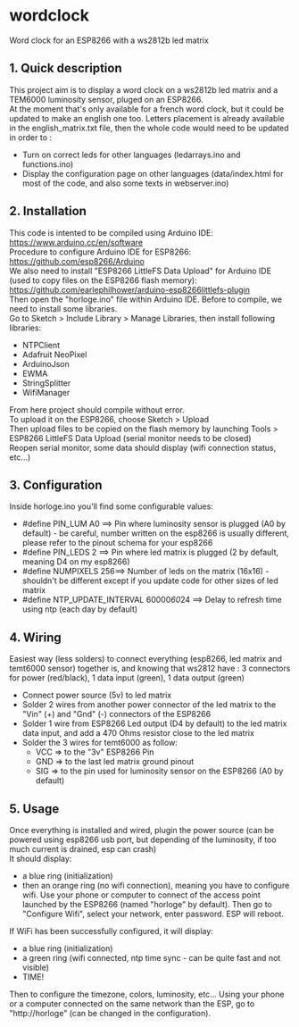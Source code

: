 # wordclock
Word clock for an ESP8266 with a ws2812b led matrix

## 1. Quick description
This project aim is to display a word clock on a ws2812b led matrix and a TEM6000 luminosity sensor, pluged on an ESP8266.  
At the moment that's only available for a french word clock, but it could be updated to make an english one too. Letters placement is already available in the english_matrix.txt file, then the whole code would need to be updated in order to :  
- Turn on correct leds for other languages (ledarrays.ino and functions.ino)  
- Display the configuration page on other languages (data/index.html for most of the code, and also some texts in webserver.ino)  
  
## 2. Installation
This code is intented to be compiled using Arduino IDE: https://www.arduino.cc/en/software  
Procedure to configure Arduino IDE for ESP8266: https://github.com/esp8266/Arduino  
We also need to install "ESP8266 LittleFS Data Upload" for Arduino IDE (used to copy files on the ESP8266 flash memory): https://github.com/earlephilhower/arduino-esp8266littlefs-plugin  
Then open the "horloge.ino" file within Arduino IDE. Before to compile, we need to install some libraries.  
Go to Sketch > Include Library > Manage Libraries, then install following libraries:  
- NTPClient  
- Adafruit NeoPixel  
- ArduinoJson  
- EWMA  
- StringSplitter  
- WifiManager  
  
From here project should compile without error.  
To upload it on the ESP8266, choose Sketch > Upload  
Then upload files to be copied on the flash memory by launching Tools > ESP8266 LittleFS Data Upload (serial monitor needs to be closed)  
Reopen serial monitor, some data should display (wifi connection status, etc...)  
  
## 3. Configuration
Inside horloge.ino you'll find some configurable values:  
- #define PIN_LUM     A0 ==> Pin where luminosity sensor is plugged (A0 by default) - be careful, number written on the esp8266 is usually different, please refer to the pinout schema for your esp8266  
- #define PIN_LEDS    2  ==> Pin where led matrix is plugged (2 by default, meaning D4 on my esp8266)  
- #define NUMPIXELS   256==> Number of leds on the matrix (16x16) - shouldn't be different except if you update code for other sizes of led matrix  
- #define NTP_UPDATE_INTERVAL 60000*60*24 ==> Delay to refresh time using ntp (each day by default)  
  
## 4. Wiring
Easiest way (less solders) to connect everything (esp8266, led matrix and temt6000 sensor) together is, and knowing that ws2812 have : 3 connectors for power (red/black), 1 data input (green), 1 data output (green)  
- Connect power source (5v) to led matrix  
- Solder 2 wires from another power connector of the led matrix to the "Vin" (+) and "Gnd" (-) connectors of the ESP8266  
- Solder 1 wire from ESP8266 Led output (D4 by default) to the led matrix data input, and add a 470 Ohms resistor close to the led matrix  
- Solder the 3 wires for temt6000 as follow:  
	- VCC => to the "3v" ESP8266 Pin  
	- GND => to the last led matrix ground pinout  
	- SIG => to the pin used for luminosity sensor on the ESP8266 (A0 by default)  
  
## 5. Usage
Once everything is installed and wired, plugin the power source (can be powered using esp8266 usb port, but depending of the luminosity, if too much current is drained, esp can crash)  
It should display:  
- a blue ring (initialization)  
- then an orange ring (no wifi connection), meaning you have to configure wifi. Use your phone or computer to connect of the access point launched by the ESP8266 (named "horloge" by default). Then go to "Configure Wifi", select your network, enter password. ESP will reboot.  
  
If WiFi has been successfully configured, it will display:  
- a blue ring (initialization)  
- a green ring (wifi connected, ntp time sync - can be quite fast and not visible)  
- TIME!  
  
Then to configure the timezone, colors, luminosity, etc... Using your phone or a computer connected on the same network than the ESP, go to "http://horloge" (can be changed in the configuration).  